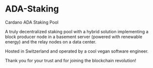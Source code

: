 # ADA-Staking
Cardano ADA Staking Pool

A truly decentralized staking pool with a hybrid solution implementing a block producer node in a basement server (powered with renewable energy) and the relay nodes on a data center. 

Hosted in Switzerland and operated by a cool vegan software engineer. 

Thank you for your trust and for joining the blockchain revolution!
